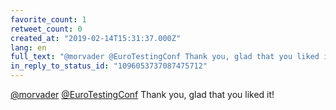 ```yaml
---
favorite_count: 1
retweet_count: 0
created_at: "2019-02-14T15:31:37.000Z"
lang: en
full_text: "@morvader @EuroTestingConf Thank you, glad that you liked it!"
in_reply_to_status_id: "1096053737087475712"
---
```


[@morvader](https://twitter.com/morvader)
[@EuroTestingConf](https://twitter.com/EuroTestingConf) Thank you, glad that you
liked it!
